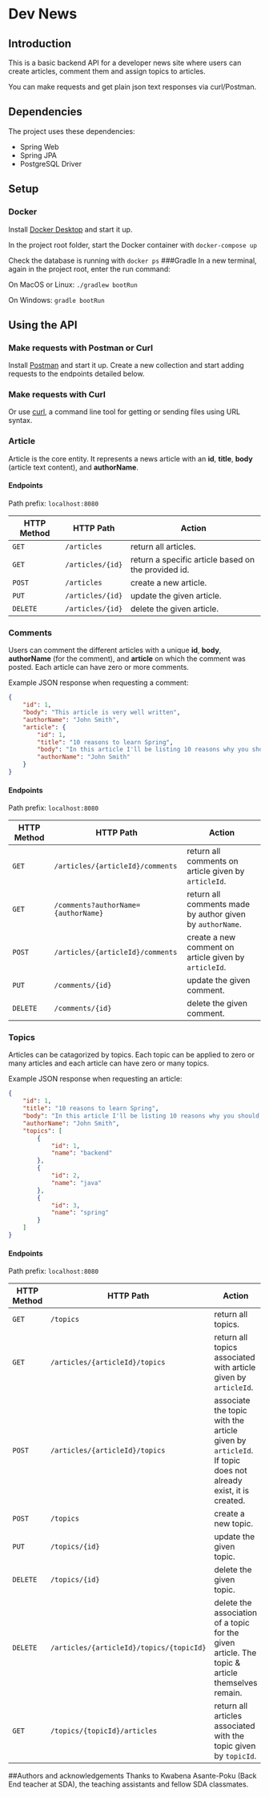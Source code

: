 # Dev News

## Introduction
This is a basic backend API for a developer news site where users can create articles, comment them and assign topics to articles.  

You can make requests and get plain json text responses via curl/Postman. 

## Dependencies
The project uses these dependencies:
* Spring Web
* Spring JPA
* PostgreSQL Driver

## Setup
### Docker
Install [Docker Desktop](https://www.docker.com/products/docker-desktop) and start it up.  

In the project root folder, start the Docker container with `docker-compose up`  

Check the database is running with `docker ps`
###Gradle
In a new terminal, again in the project root, enter the run command:  

On MacOS or Linux: `./gradlew bootRun`  

On Windows: `gradle bootRun`

## Using the API

### Make requests with Postman or Curl

Install [Postman](https://www.postman.com/downloads/) and start it up.
Create a new collection and start adding requests to the endpoints detailed below.

### Make requests with Curl
Or use [curl](https://curl.se/), a command line tool for getting or sending files using URL syntax.



### Article
Article is the core entity. It represents a news article with an **id**, **title**, **body** (article text content), and **authorName**.

#### Endpoints
Path prefix: `localhost:8080`

| HTTP Method | HTTP Path | Action |
| ------------|-----------|--------|
| `GET`    | `/articles`      | return all articles. |
| `GET`    | `/articles/{id}` | return a specific article based on the provided id.|
| `POST`   | `/articles`      | create a new article.|
| `PUT`    | `/articles/{id}` | update the given article.|
| `DELETE` | `/articles/{id}` | delete the given article.|

### Comments
Users can comment the different articles with a unique **id**, **body**, **authorName** (for the comment), and **article**
on which the comment was posted. Each article can have zero or more comments. 

Example JSON response when requesting a comment:

```json
{
    "id": 1,
    "body": "This article is very well written",
    "authorName": "John Smith",
    "article": {
        "id": 1,
        "title": "10 reasons to learn Spring",
        "body": "In this article I'll be listing 10 reasons why you should learn spring and use it in your next project...",
        "authorName": "John Smith"
    }
}

```
#### Endpoints
Path prefix: `localhost:8080`

| HTTP Method | HTTP Path | Action |
| ------------|-----------|--------|
| `GET`    | `/articles/{articleId}/comments`    | return all comments on article given by `articleId`. |
| `GET`    | `/comments?authorName={authorName}` | return all comments made by author given by `authorName`. |
| `POST`   | `/articles/{articleId}/comments`    | create a new comment on article given by `articleId`. |
| `PUT`    | `/comments/{id}`                    | update the given comment. |
| `DELETE` | `/comments/{id}`                    | delete the given comment. |


### Topics
Articles can be catagorized by topics. Each topic can be applied to zero or many articles and each article can have zero or many topics.

Example JSON response when requesting an article:

```json
{
    "id": 1,
    "title": "10 reasons to learn Spring",
    "body": "In this article I'll be listing 10 reasons why you should learn spring and use it in your next project...",
    "authorName": "John Smith",
    "topics": [
        {
            "id": 1,
            "name": "backend"
        },
        {
            "id": 2,
            "name": "java"
        },
        {
            "id": 3,
            "name": "spring"
        }
    ]
}
```

#### Endpoints
Path prefix: `localhost:8080`

| HTTP Method | HTTP Path | Action |
| ------------|-----------|--------|
| `GET`    | `/topics` | return all topics. |
| `GET`    | `/articles/{articleId}/topics` | return all topics associated with article given by `articleId`. |
| `POST`   | `/articles/{articleId}/topics` | associate the topic with the article given by `articleId`. If topic does not already exist, it is created. |
| `POST`   | `/topics` | create a new topic. |
| `PUT`    | `/topics/{id}` | update the given topic. |
| `DELETE` | `/topics/{id}` | delete the given topic. |
| `DELETE` | `/articles/{articleId}/topics/{topicId}` | delete the association of a topic for the given article. The topic & article themselves remain. |
| `GET`    | `/topics/{topicId}/articles` | return all articles associated with the topic given by `topicId`. |

##Authors and acknowledgements
Thanks to Kwabena Asante-Poku (Back End teacher at SDA), the teaching assistants and fellow SDA classmates.